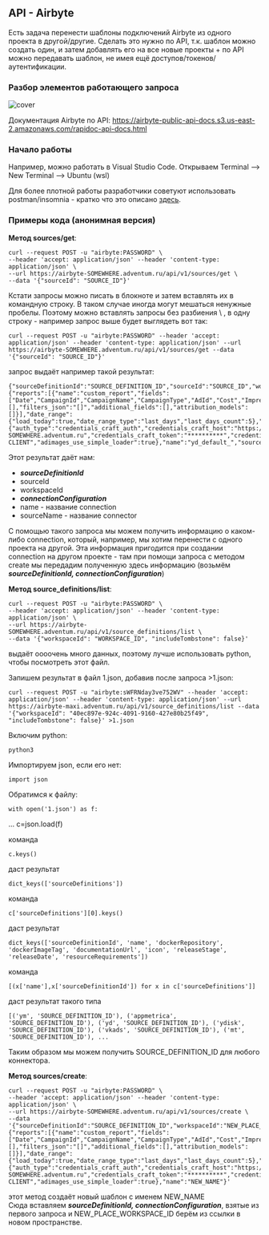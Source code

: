## API - Airbyte

Есть задача перенести шаблоны подключений Airbyte из одного проекта в другой/другие. Сделать это нужно по API, т.к. шаблон можно создать один, и затем добавлять его на все новые проекты + по API можно передавать шаблон, не имея ещё доступов/токенов/аутентификации.

### Разбор элементов работающего запроса

![cover](https://github.com/Malakhova-Natalya/Snippets/blob/main/API/Airbyte/API%20Airbyte%20разбор%20запроса.png)

Документация Airbyte по API: https://airbyte-public-api-docs.s3.us-east-2.amazonaws.com/rapidoc-api-docs.html

### Начало работы

Например, можно работать в Visual Studio Code. Открываем Terminal --> New Terminal --> Ubuntu (wsl)

Для более плотной работы разработчики советуют использовать postman/insomnia - кратко что это описано [здесь](https://github.com/Malakhova-Natalya/Snippets/tree/main/API).


### Примеры кода (анонимная версия)

**Метод sources/get**:

    curl --request POST -u "airbyte:PASSWORD" \
    --header 'accept: application/json' --header 'content-type: application/json' \
    --url https://airbyte-SOMEWHERE.adventum.ru/api/v1/sources/get \
    --data '{"sourceId": "SOURCE_ID"}'

Кстати запросы можно писать в блокноте и затем вставлять их в командную строку. В таком случае иногда могут мешаться ненужные пробелы. Поэтому можно вставлять запросы без разбиения \ , в одну строку - например запрос выше будет выглядеть вот так:

    curl --request POST -u "airbyte:PASSWORD" --header 'accept: application/json' --header 'content-type: application/json' --url https://airbyte-SOMEWHERE.adventum.ru/api/v1/sources/get --data '{"sourceId": "SOURCE_ID"}'

запрос выдаёт например такой результат:

    {"sourceDefinitionId":"SOURCE_DEFINITION_ID","sourceId":"SOURCE_ID","workspaceId":"WORKSPACE_ID","connectionConfiguration":{"reports":[{"name":"custom_report","fields":["Date","CampaignId","CampaignName","CampaignType","AdId","Cost","Impressions","Clicks"],"goal_ids":[],"filters_json":"[]","additional_fields":[],"attribution_models":[]}],"date_range":{"load_today":true,"date_range_type":"last_days","last_days_count":5},"credentials":{"auth_type":"credentials_craft_auth","credentials_craft_host":"https://credentialscraft-SOMEWHERE.adventum.ru","credentials_craft_token":"**********","credentials_craft_token_id":TOKEN_NUMBER},"client_login":"adventum-CLIENT","adimages_use_simple_loader":true},"name":"yd_default_","sourceName":"yd"}

Этот результат даёт нам:
- ***sourceDefinitionId***
- sourceId
- workspaceId
- ***connectionConfiguration***
- name - название connection 
- sourceName - название connector

С помощью такого запроса мы можем получить информацию о каком-либо connection, который, например, мы хотим перенести с одного проекта на другой. Эта информация пригодится при создании connection на другом проекте - там при помощи запроса с методом create мы передадим полученную здесь информацию (возьмём ***sourceDefinitionId, connectionConfiguration***) 

**Метод source_definitions/list**:

    curl --request POST -u "airbyte:PASSWORD" \
    --header 'accept: application/json' --header 'content-type: application/json' \
    --url https://airbyte-SOMEWHERE.adventum.ru/api/v1/source_definitions/list \
    --data '{"workspaceId": "WORKSPACE_ID", "includeTombstone": false}'

выдаёт оооочень много данных, поэтому лучше использовать python, чтобы посмотреть этот файл.

Запишем результат в файл 1.json, добавив после запроса >1.json:

    curl --request POST -u "airbyte:sWFRNday3ve752WV" --header 'accept: application/json' --header 'content-type: application/json' --url https://airbyte-maxi.adventum.ru/api/v1/source_definitions/list --data '{"workspaceId": "40ec897e-924c-4091-9160-427e80b25f49", "includeTombstone": false}' >1.json

Включим python:

    python3
    
Импортируем json, если его нет:

    import json
    
Обратимся к файлу:

    with open('1.json') as f:
...   c=json.load(f)

команда

    c.keys()

даст результат

    dict_keys(['sourceDefinitions'])

команда

    c['sourceDefinitions'][0].keys()

даст результат

    dict_keys(['sourceDefinitionId', 'name', 'dockerRepository', 'dockerImageTag', 'documentationUrl', 'icon', 'releaseStage', 'releaseDate', 'resourceRequirements'])

команда

    [(x['name'],x['sourceDefinitionId']) for x in c['sourceDefinitions']]

даст результат такого типа

    [('ym', 'SOURCE_DEFINITION_ID'), ('appmetrica', 'SOURCE_DEFINITION_ID'), ('yd', 'SOURCE_DEFINITION_ID'), ('ydisk', 'SOURCE_DEFINITION_ID'), ('vkads', 'SOURCE_DEFINITION_ID'), ('mt', 'SOURCE_DEFINITION_ID'), ...

Таким образом мы можем получить SOURCE_DEFINITION_ID для любого коннектора.

**Метод sources/create**:

    curl --request POST -u "airbyte:PASSWORD" \
    --header 'accept: application/json' --header 'content-type: application/json' \
    --url https://airbyte-SOMEWHERE.adventum.ru/api/v1/sources/create \
    --data '{"sourceDefinitionId":"SOURCE_DEFINITION_ID","workspaceId":"NEW_PLACE_WORKSPACE_ID","connectionConfiguration":{"reports":[{"name":"custom_report","fields":["Date","CampaignId","CampaignName","CampaignType","AdId","Cost","Impressions","Clicks"],"goal_ids":[],"filters_json":"[]","additional_fields":[],"attribution_models":[]}],"date_range":{"load_today":true,"date_range_type":"last_days","last_days_count":5},"credentials":{"auth_type":"credentials_craft_auth","credentials_craft_host":"https://credentialscraft-SOMEWHERE.adventum.ru","credentials_craft_token":"**********","credentials_craft_token_id":TOKEN_NUMBER},"client_login":"adventum-CLIENT","adimages_use_simple_loader":true},"name":"NEW_NAME"}'

этот метод создаёт новый шаблон с именем NEW_NAME  
Сюда вставляем ***sourceDefinitionId, connectionConfiguration***, взятые из первого запроса и NEW_PLACE_WORKSPACE_ID берём из ссылки в новом пространстве.
